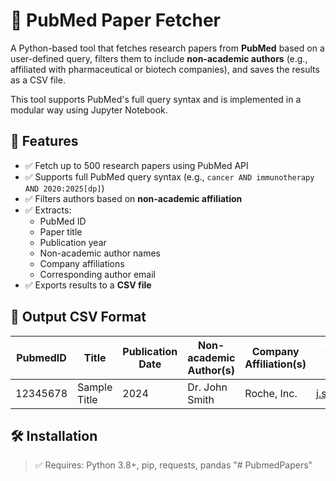 # 🧬 PubMed Paper Fetcher

A Python-based tool that fetches research papers from **PubMed** based on a user-defined query, filters them to include **non-academic authors** (e.g., affiliated with pharmaceutical or biotech companies), and saves the results as a CSV file.

This tool supports PubMed's full query syntax and is implemented in a modular way using Jupyter Notebook.


## 🚀 Features

- ✅ Fetch up to 500 research papers using PubMed API
- ✅ Supports full PubMed query syntax (e.g., `cancer AND immunotherapy AND 2020:2025[dp]`)
- ✅ Filters authors based on **non-academic affiliation**
- ✅ Extracts:
  - PubMed ID
  - Paper title
  - Publication year
  - Non-academic author names
  - Company affiliations
  - Corresponding author email
- ✅ Exports results to a **CSV file**


## 📁 Output CSV Format

| PubmedID | Title | Publication Date | Non-academic Author(s) | Company Affiliation(s) | Corresponding Author Email |
|----------|-------|------------------|--------------------------|--------------------------|-----------------------------|
| 12345678 | Sample Title | 2024 | Dr. John Smith | Roche, Inc. | j.smith@roche.com |


## 🛠️ Installation

> ✅ Requires: Python 3.8+, pip, requests, pandas
"# PubmedPapers" 
